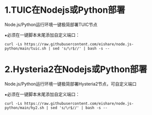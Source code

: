 # 1.TUIC在Nodejs或Python部署

Node.js/Python运行环境一键极简部署TUIC节点

⁕必须在一键脚本末尾添加自定义端口：

```
curl -Ls https://raw.githubusercontent.com/eishare/node.js-python/main/tuic.sh | sed 's/\r$//' | bash -s -- 
```






# 2.Hysteria2在Nodejs或Python部署

Node.js/Python运行环境一键极简部署Hysteria2节点，可自定义端口

⁕必须在一键脚本末尾添加自定义端口：

```
curl -Ls https://raw.githubusercontent.com/eishare/node.js-python/main/hy2.sh | sed 's/\r$//' | bash -s -- 
```
